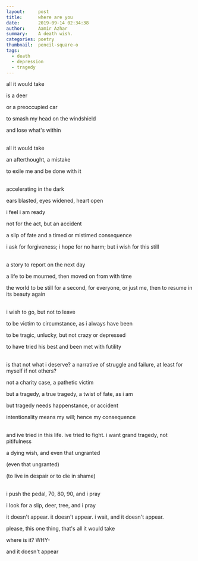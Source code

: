 ```yaml
---
layout:     post
title:      where are you
date:       2019-09-14 02:34:38
author:     Aamir Azhar
summary:    A death wish.
categories: poetry
thumbnail:  pencil-square-o
tags:
  - death
  - depression
  - tragedy
---
```

all it would take

is a deer

or a preoccupied car

to smash my head on the windshield

and lose what's within

<br>
all it would take

an afterthought, a mistake

to exile me and be done with it

<br>
accelerating in the dark

ears blasted, eyes widened, heart open

i feel i am ready

not for the act, but an accident

a slip of fate and a timed or mistimed consequence

i ask for forgiveness; i hope for no harm; but i wish for this still

<br>
a story to report on the next day

a life to be mourned, then moved on from with time

the world to be still for a second, for everyone, or just me, then to resume in its beauty again

<br>
i wish to go, but not to leave

to be victim to circumstance, as i always have been

to be tragic, unlucky, but not crazy or depressed

to have tried his best and been met with futility

<br>
is that not what i deserve? a narrative of struggle and failure, at least for myself if not others?

not a charity case, a pathetic victim

but a tragedy, a true tragedy, a twist of fate, as i am

but tragedy needs happenstance, or accident

intentionality means my will; hence my consequence

<br>
and ive tried in this life. ive tried to fight. i want grand tragedy, not pitifulness

a dying wish, and even that ungranted

(even that ungranted)

(to live in despair or to die in shame)

<br>
i push the pedal, 70, 80, 90, and i pray

i look for a slip, deer, tree, and i pray

it doesn't appear. it doesn't appear. i wait, and it doesn't appear.

please, this one thing, that's all it would take

where is it? WHY-

and it doesn't appear
